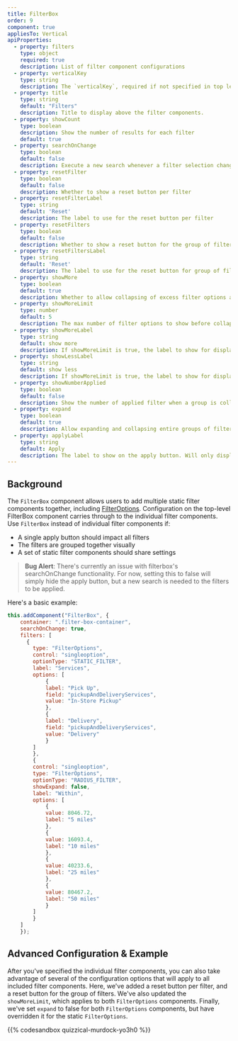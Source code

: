```yaml
---
title: FilterBox
order: 9
component: true
appliesTo: Vertical
apiProperties:
  - property: filters
    type: object
    required: true
    description: List of filter component configurations
  - property: verticalKey
    type: string
    description: The `verticalKey`, required if not specified in top level `search` configuration. 
  - property: title
    type: string
    default: "Filters"
    description: Title to display above the filter components.
  - property: showCount
    type: boolean
    description: Show the number of results for each filter
    default: true
  - property: searchOnChange
    type: boolean
    default: false
    description: Execute a new search whenever a filter selection changes. If true, the Apply and Reset buttons will not display.
  - property: resetFilter
    type: boolean
    default: false
    description: Whether to show a reset button per filter
  - property: resetFilterLabel
    type: string
    default: 'Reset'
    description: The label to use for the reset button per filter
  - property: resetFilters
    type: boolean
    default: false
    description: Whether to show a reset button for the group of filters. Defaults to true if `searchOnChange` is true.
  - property: resetFiltersLabel
    type: string
    default: 'Reset'
    description: The label to use for the reset button for group of filters.
  - property: showMore
    type: boolean
    default: true
    description: Whether to allow collapsing of excess filter options after a limit
  - property: showMoreLimit
    type: number
    default: 5
    description: The max number of filter options to show before collapsing extras
  - property: showMoreLabel
    type: string
    default: show more
    description: If showMoreLimit is true, the label to show for displaying more filter options.
  - property: showLessLabel
    type: string
    default: show less
    description: If showMoreLimit is true, the label to show for displaying fewer filter options.
  - property: showNumberApplied
    type: boolean
    default: false
    description: Show the number of applied filter when a group is collapsed.
  - property: expand
    type: boolean
    default: true
    description: Allow expanding and collapsing entire groups of filters
  - property: applyLabel
    type: string
    default: Apply
    description: The label to show on the apply button. Will only display if `searchOnChange` is false.
---
```


## Background

The `FilterBox` component allows users to add multiple static filter components together, including [FilterOptions](/components/filter-options). Configuration on the top-level FilterBox component carries through to the individual filter components. Use `FilterBox` instead of individual filter components if:
- A single apply button should impact all filters
- The filters are grouped together visually
- A set of static filter components should share settings

> **Bug Alert**: There's currently an issue with filterbox's searchOnChange functionality. For now, setting this to false will simply hide the apply button, but a new search is needed to the filters to be applied. 

Here's a basic example:

```js
this.addComponent("FilterBox", {
    container: ".filter-box-container",
    searchOnChange: true,
    filters: [
      {
        type: "FilterOptions",
        control: "singleoption",
        optionType: "STATIC_FILTER",
        label: "Services",
        options: [
            {
            label: "Pick Up",
            field: "pickupAndDeliveryServices",
            value: "In-Store Pickup"
            },
            {
            label: "Delivery",
            field: "pickupAndDeliveryServices",
            value: "Delivery"
            }
        ]
        },
        {
        control: "singleoption",
        type: "FilterOptions",
        optionType: "RADIUS_FILTER",
        showExpand: false,
        label: "Within",
        options: [
            {
            value: 8046.72,
            label: "5 miles"
            },
            {
            value: 16093.4,
            label: "10 miles"
            },
            {
            value: 40233.6,
            label: "25 miles"
            },
            {
            value: 80467.2,
            label: "50 miles"
            }
        ]
        } 
    ]
    });
```


## Advanced Configuration & Example
After you've specified the individual filter components, you can also take advantage of several of the configuration options that will apply to all included filter components. Here, we've added a reset button per filter, and a reset button for the group of filters. We've also updated the `showMoreLimit`, which applies to both `FilterOptions` components. Finally, we've set `expand` to false for both `FilterOptions` components, but have overridden it for the static `FilterOptions`. 

{{% codesandbox quizzical-murdock-yo3h0 %}}

